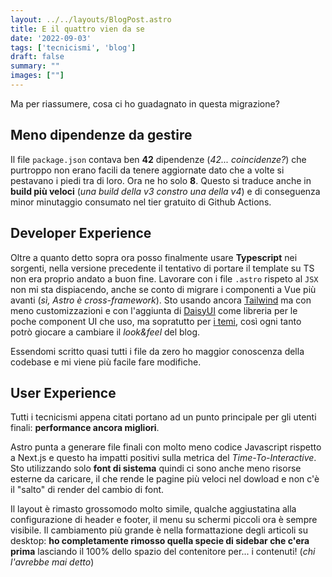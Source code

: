 ```yaml
---
layout: ../../layouts/BlogPost.astro
title: E il quattro vien da se
date: '2022-09-03'
tags: ['tecnicismi', 'blog']
draft: false
summary: ""
images: [""]
---
```


Ma per riassumere, cosa ci ho guadagnato in questa migrazione?

## Meno dipendenze da gestire
Il file `package.json` contava ben **42** dipendenze (_42... coincidenze?_) che purtroppo non erano facili da tenere aggiornate dato che a volte si pestavano i piedi tra di loro. Ora ne ho solo **8**. Questo si traduce anche in **build più veloci** (_una build della v3 constro una della v4_) e di conseguenza minor minutaggio consumato nel tier gratuito di Github Actions.

## Developer Experience
Oltre a quanto detto sopra ora posso finalmente usare **Typescript** nei sorgenti, nella versione precedente il tentativo di portare il template su TS non era proprio andato a buon fine. Lavorare con i file `.astro` rispeto al `JSX` non mi sta dispiacendo, anche se conto di migrare i componenti a Vue più avanti (_sì, Astro è cross-framework_). Sto usando ancora [Tailwind]() ma con meno customizzazioni e con l'aggiunta di [DaisyUI]() come libreria per le poche component UI che uso, ma sopratutto per [i temi](), così ogni tanto potrò giocare a cambiare il _look&feel_ del blog.

Essendomi scritto quasi tutti i file da zero ho maggior conoscenza della codebase e mi viene più facile fare modifiche.

## User Experience
Tutti i tecnicismi appena citati portano ad un punto principale per gli utenti finali: **performance ancora migliori**.

Astro punta a generare file finali con molto meno codice Javascript rispetto a Next.js e questo ha impatti positivi sulla metrica del _Time-To-Interactive_. Sto utilizzando solo **font di sistema** quindi ci sono anche meno risorse esterne da caricare, il che rende le pagine più veloci nel dowload e non c'è il "salto" di render del cambio di font.

Il layout è rimasto grossomodo molto simile, qualche aggiustatina alla configurazione di header e footer, il menu su schermi piccoli ora è sempre visibile. Il cambiamento più grande è nella formattazione degli articoli su desktop: **ho completamente rimosso quella specie di sidebar che c'era prima** lasciando il 100% dello spazio del contenitore per... i contenuti! (_chi l'avrebbe mai detto_)